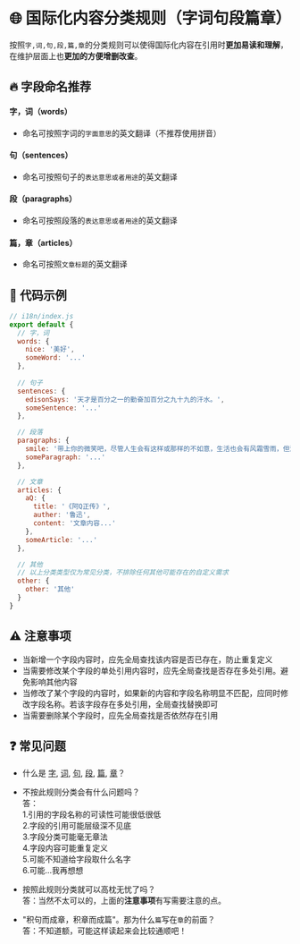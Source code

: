 # 🌐 国际化内容分类规则（字词句段篇章）
按照`字,词,句,段,篇,章`的分类规则可以使得国际化内容在引用时**更加易读和理解**，在维护层面上也**更加的方便增删改查**。  


## 🔥 字段命名推荐

#### 字，词（words）
+ 命名可按照字词的`字面意思`的英文翻译（不推荐使用拼音）

#### 句（sentences）
+ 命名可按照句子的`表达意思或者用途`的英文翻译

#### 段（paragraphs）
+ 命名可按照段落的`表达意思或者用途`的英文翻译

#### 篇，章（articles）
+ 命名可按照`文章标题`的英文翻译


## 📝 代码示例
```js
// i18n/index.js
export default {
  // 字，词
  words: {
    nice: '美好',
    someWord: '...'
  },
 
  // 句子
  sentences: {
    edisonSays: '天才是百分之一的勤奋加百分之九十九的汗水。',
    someSentence: '...'
  },

  // 段落
  paragraphs: {
    smile: '带上你的微笑吧，尽管人生会有这样或那样的不如意，生活也会有风霜雪雨，但没有什么是过不去的，时间总会带来惊喜，你要知道，爱笑的人，命运一般都不会太差。',
    someParagraph: '...'
  },

  // 文章
  articles: {
    aQ: {
      title: '《阿Q正传》',
      auther: '鲁迅',
      content: '文章内容...'
    },
    someArticle: '...'
  },

  // 其他
  // 以上分类类型仅为常见分类，不排除任何其他可能存在的自定义需求
  other: {
    other: '其他'
  }
}
```


## ⚠️ 注意事项
+ 当新增一个字段内容时，应先全局查找该内容是否已存在，防止重复定义
+ 当需要修改某个字段的单处引用内容时，应先全局查找是否存在多处引用。避免影响其他内容
+ 当修改了某个字段的内容时，如果新的内容和字段名称明显不匹配，应同时修改字段名称。若该字段存在多处引用，全局查找替换即可
+ 当需要删除某个字段时，应先全局查找是否依然存在引用


## ❓ 常见问题
+ 什么是
[字](https://baike.baidu.com/item/文字/612910),
[词](https://baike.baidu.com/item/词语/38321),
[句](https://baike.baidu.com/item/句子/4687927),
[段](https://baike.baidu.com/item/段落/568882),
[篇](https://baike.baidu.com/item/篇/3867450),
[章](https://baike.baidu.com/item/文章/5343)？

+ 不按此规则分类会有什么问题吗？  
答：  
1.引用的字段名称的可读性可能很低很低  
2.字段的引用可能层级深不见底  
3.字段分类可能毫无章法  
4.字段内容可能重复定义  
5.可能不知道给字段取什么名字  
6.可能...我再想想    
    
+ 按照此规则分类就可以高枕无忧了吗？  
答：当然不太可以的，上面的**注意事项**有写需要注意的点。

+ "积句而成章，积章而成篇"。那为什么`篇`写在`章`的前面？  
答：不知道额，可能这样读起来会比较通顺吧！
